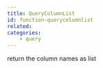 ```yaml
---
title: QueryColumnList
id: function-querycolumnlist
related:
categories:
    - query
---
```


return the column names as list
